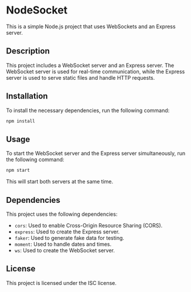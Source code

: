# NodeSocket

This is a simple Node.js project that uses WebSockets and an Express server.

## Description

This project includes a WebSocket server and an Express server. The WebSocket server is used for real-time communication, while the Express server is used to serve static files and handle HTTP requests.

## Installation

To install the necessary dependencies, run the following command:

```bash
npm install
```

## Usage

To start the WebSocket server and the Express server simultaneously, run the following command:

```bash
npm start
```

This will start both servers at the same time.

## Dependencies

This project uses the following dependencies:

- `cors`: Used to enable Cross-Origin Resource Sharing (CORS).
- `express`: Used to create the Express server.
- `faker`: Used to generate fake data for testing.
- `moment`: Used to handle dates and times.
- `ws`: Used to create the WebSocket server.

## License

This project is licensed under the ISC license.